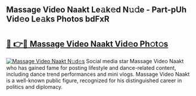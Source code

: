 ## Massage Video Naakt Le𝚊k𝚎d N𝚞𝚍e - Part-pUh Vid𝚎o Le𝚊ks Photos bdFxR

# <h2><a href="http://fb03czo.evod.top/?m=Massage+Video+Naakt">🔗 👉🔴 Massage Video Naakt Vid𝚎o Ph𝚘t𝚘s</a></h2>

[![Massage Video Naakt N𝚞d𝚎s](https://i.imgur.com/8V9OHl7.gif)](http://fb03czo.evod.top/?m=Massage+Video+Naakt)
Social media star Massage Video Naakt who has gained fame for posting lifestyle and dance-related content, including dance trend performances and mini vlogs. Massage Video Naakt is a well-known public figure, recognized for his distinguished career in politics and diplomacy. 
